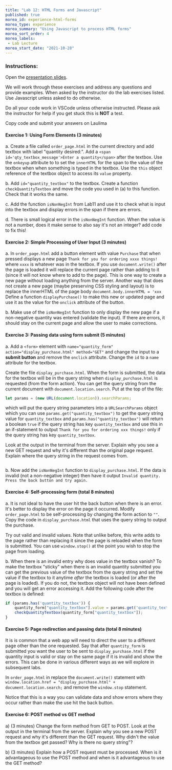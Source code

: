 ```yaml
---
title: "Lab 12: HTML Forms and Javascript"
published: true
morea_id: experience-html-forms
morea_type: experience
morea_summary: "Using Javascript to process HTML forms"
morea_sort_order: 4
morea_labels:
 - Lab Lecture
morea_start_date: "2021-10-28"
---
```



### Instructions: 
Open the [presentation slides](ITM352_Forms.ppt). 

We will work through these exercises and address any questions and provide examples. When asked by the instructor do the lab exercises listed. Use Javascript unless asked to do otherwise.

Do all your code work in VSCode unless otherwise instructed. Please ask the instructor for help if you get stuck this is **NOT** a test.

Copy code and submit your answers on Laulima


#### Exercise 1: Using Form Elements (3 minutes)

a. Create a file called `order_page.html` in the current directory and add textbox with label "quantity desired:". Add a `<span id='qty_textbox_message'>Enter a quantity</span>` after the textbox. Use the `onkeyup` attribute to to set the `innerHTML` for the span to the value of the textbox when when something is typed in the textbox. Use the `this` object reference of the textbox object to access its `value` property.

b. Add `id="quantity_textbox"` to the textbox. Create a function `checkQuantityTextbox` and move the code you used in (a) to this function. Check that it works the same.

c. Add the function `isNonNegInt` from Lab11 and use it to check what is input into the textbox and display errors in the span if there are errors. 

d. There is small logical error in the `isNonNegInt` function. When the value is not a number, does it make sense to also say it's not an integer? add code to fix this!

#### Exercise 2: Simple Processing of User Input (3 minutes)

a. In `order_page.html` add a button element with value `Purchase` that when pressed displays a new page `Thank for you for ordering xxxx things!` where `xxxx` is whatever was in the textbox. If you use `document.write()` after the page is loaded it will replace the current page rather than adding to it (since it will not know where to add to the page). This is one way to create a new page without loading anything from the server. Another way that does not create a new page (maybe preserving CSS styling and layout) is to replace the innerHTML of the page body `document.body.innerHTML = 'xxx` Define a function `displayPurchase()` to make this new or updated page and use it as the value for the `onclick` attribute of the button.

b. Make use of the `isNonNegInt` function to only display the new page if a non-negative quantity was entered (validate the input). If there are errors, it should stay on the current page and allow the user to make corrections.

#### Exercise 3: Passing data using form submit (5 minutes)
a. Add a `<form>` element with `name="quantity_form" action="display_purchase.html" method="GET"` and change the input to a **submit button** and remove the `onclick` attribute. Change the `id` to a `name` attribute for the textbox. 

Create the file `display_purchase.html`. When the form is submitted, the data for the textbox will be in the query string when `display_purchase.html` is requested (from the form action). You can get the query string from the current document with `document.location.search`.  Put at the top of the file:
```Javascript
let params = (new URL(document.location)).searchParams;
```
which will put the query string parameters into a `URLSearchParams` object which you can use `params.get("quantity_textbox")` to get the query string value for `quantity_textbox` and `params.has("quantity_textbox")` will return a boolean `true` if the query string has key `quantity_textbox` and use this in an if-statement to output `Thank for you for ordering xxx things!` only if the query string has key `quantity_textbox`. 

Look at the output in the terminal from the server. Explain why you see a new GET request and why it's different than the original page request. Explain where the query string in the request comes from. 
```

```

b. Now add the `isNonNegInt` function to `display_purchase.html`. If the data is invalid (not a non-negative integer) then have it output `Invalid quantity. Press the back button and try again.`

#### Exercise 4: Self-processing form (total 8 minutes)

a. It is not ideal to have the user hit the back button when there is an error. It's better to display the error on the page it occurred. Modify `order_page.html` to be self-processing by changing the form action to `""`. Copy the code in `display_purchase.html` that uses the query string to output the purchase. 

Try out valid and invalid values. Note that unlike before, this write adds to the page rather than replacing it since the page is reloaded when the form is submitted. You can use `window.stop()` at the point you wish to stop the page from loading.

b. When there is an invalid entry why does value in the textbox vanish? To make the textbox "sticky" when there is an invalid quantity submitted you can get the previous value of the textbox from the query string and set the value if the textbox to it anytime *after* the textbox is loaded (or after the page is loaded). If you do not, the textbox object will not have been defined and you will get an error accessing it. Add the following code after the textbox is defined:
```Javascript
if (params.has('quantity_textbox')) {
    quantity_form["quantity_textbox"].value = params.get('quantity_textbox');
    checkQuantityTextbox(quantity_form["quantity_textbox"]);
}
```

#### Exercise 5: Page redirection and passing data (total 8 minutes)

It is is common that a web app will need to direct the user to a different page other than the one requested. Say that after `quantity_form` is submitted you want the user to be sent to `display_purchase.html` if the quantity input is valid or stay on the same page if it is invalid and show the errors. This can be done in various different ways as we will explore in subsequent labs.

In `order_page.html` in replace the `document.write()` statement with `window.location.href = "display_purchase.html" + document.location.search;` and remove the `window.stop` statement.

Notice that this is a way you can validate data and show errors where they occur rather than make the use hit the back button.


#### Exercise 6: POST method vs GET method
a) (3 minutes) Change the form method from GET to POST. Look at the output in the terminal from the server. Explain why you see a new POST request and why it's different than the GET request. Why didn't the value from the textbox get passed? Why is there no query string"? 

b) (3 minutes) Explain how a POST request must be processed. When is it advantageous to use the POST method and when is it advantageous to use the GET method?

